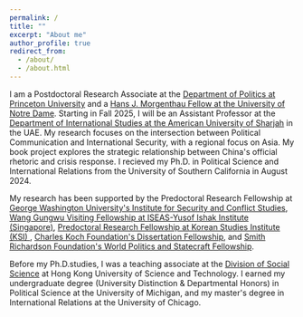 ```yaml
---
permalink: /
title: ""
excerpt: "About me"
author_profile: true
redirect_from: 
  - /about/
  - /about.html
---
```

I am a Postdoctoral Research Associate at the [Department of Politics at Princeton University](https://politics.princeton.edu/people/siu-hei-wong) and a [Hans J. Morgenthau Fellow at the University of Notre Dame](https://ndisc.nd.edu/people/morgenthau-fellows/). Starting in Fall 2025, I will be an Assistant Professor at the [Department of International Studies at the American University of Sharjah](https://www.aus.edu/cas/department-of-international-studies) in the UAE. My research focuses on the intersection between Political Communication and International Security, with a regional focus on Asia.  My book project explores the strategic relationship between China's official rhetoric and crisis response. I recieved my Ph.D. in Political Science and International Relations from the University of Southern California in August 2024. 


My research has been supported by the Predoctoral Research Fellowship at [George Washington University's Institute for Security and Conflict Studies](https://iscs.elliott.gwu.edu/predoctoral-fellows), [Wang Gungwu Visiting Fellowship at ISEAS-Yusof Ishak Institute (Singapore)](https://www.iseas.edu.sg/about-us/opportunities-about-us/fellowships/wang-gungwu-visiting-fellows-programme/),  [Predoctoral Research Fellowship at Korean Studies Institute (KSI) ](https://dornsife.usc.edu/ksi/graduate-students/u-s-asia-grand-strategy-fellows/current-and-former-usc-predoctoral-fellows/), [Charles Koch Foundation's Dissertation Fellowship](https://standtogethertrust.org/rfps/foreign-policy-grant/), and [Smith Richardson Foundation's World Politics and Statecraft Fellowship](https://www.srf.org/programs/international-security-foreign-policy/world-politics-statecraft-fellowship/).  

Before my Ph.D.studies, I was a teaching associate at the [Division of Social Science](https://sosc.hkust.edu.hk/) at Hong Kong University of Science and Technology. I earned my undergraduate degree (University Distinction & Departmental Honors) in Political Science at the University of Michigan, and my master's degree in International Relations at the University of Chicago.

